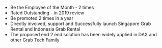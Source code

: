 - Be the Employee of the Month - 2 times
- Rated Outstanding - in 2019 review
- Be promoted 2 times in a year
- Directly involved, support and Successfully launch Singapore Grab Rental and Indonesia Grab Rental
- The proposed end 2 end solution has been widely applied in DAX and other Grab Tech Family